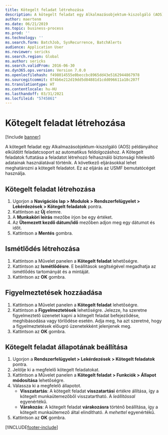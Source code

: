 ```yaml
---
title: Kötegelt feladat létrehozása
description: A kötegelt feladat egy Alkalmazásobjektum-kiszolgáló (AOS) példányához elküldött feladatcsoport az automatikus feldolgozáshoz.
author: maertenm
ms.date: 06/21/2019
ms.topic: business-process
ms.prod: ''
ms.technology: ''
ms.search.form: BatchJob, SysRecurrence, BatchAlerts
audience: Application User
ms.reviewer: sericks
ms.search.region: Global
ms.author: sericks
ms.search.validFrom: 2016-06-30
ms.dyn365.ops.version: Version 7.0.0
ms.openlocfilehash: f498014555e0beccbc8965dd43e5162944867978
ms.sourcegitcommit: 074b6e212d19dd5d84881d1cdd096611a18c207f
ms.translationtype: HT
ms.contentlocale: hu-HU
ms.lasthandoff: 03/31/2021
ms.locfileid: "5745861"
---
```

# <a name="create-a-batch-job"></a>Kötegelt feladat létrehozása

[!include [banner](../../includes/banner.md)]

A kötegelt feladat egy Alkalmazásobjektum-kiszolgáló (AOS) példányához elküldött feladatcsoport az automatikus feldolgozáshoz. A Kötegelt feladatok futtatása a feladatot létrehozó felhasználó biztonsági hitelesítő adatainak használatával történik. A következő eljárásokkal lehet meghatározni a kötegelt feladatot. Ez az eljárás az USMF bemutatócéget használja.


## <a name="create-the-batch-job"></a>Kötegelt feladat létrehozása
1. Ugorjon a **Navigációs lap > Modulok > Rendszerfelügyelet > Lekérdezések > Kötegelt feladatok** pontra.
2. Kattintson az **Új** elemre.
3. A **Munkaköri leírás** mezőbe írjon be egy értéket.
4. Az **Ütemezett kezdő dátum/idő** mezőben adjon meg egy dátumot és időt.
5. Kattintson a **Mentés** gombra.

## <a name="create-a-recurrence"></a>Ismétlődés létrehozása
1. Kattintson a Művelet panelen a **Kötegelt feladat** lehetőségre.
2. Kattintson az **Ismétlődésre**. E beállítások segítségével megadhatja az ismétlődés tartományát és a mintáját.  
3. Kattintson az **OK** gombra.

## <a name="add-alerts"></a>Figyelmeztetések hozzáadása
1. Kattintson a Művelet panelen a **Kötegelt feladat** lehetőségre.
2. Kattintson a **Figyelmeztetések** lehetőségre. Jelezze, ha szeretne figyelmeztető üzenetet kapni a kötegelt feladat befejeződése, meghibásodása vagy törlődése esetén. Adja meg, ha azt szeretné, hogy a figyelmeztetések előugró üzenetekként jelenjenek meg.   
3. Kattintson az **OK** gombra.

## <a name="adjust-batch-job-status"></a>Kötegelt feladat állapotának beállítása
1. Ugorjon a **Rendszerfelügyelet > Lekérdezések > Kötegelt feladatok** pontra.
2. Jelölje ki a megfelelő kötegelt feladatokat.
3. Kattintson a Művelet panelen a **Kötegelt feladat > Funkciók > Állapot módosítása** lehetőségre.
4. Válassza ki a megfelelő állapotot.
    - **Visszatartás**: A kötegelt feladat **visszatartási** értékre állítása, így a kötegelt munkaütemezőből visszatartható. A *leállítással* egyenértékű.
    - **Várakozás**: A kötegelt feladat **várakozásra** történő beállítása, így a kötegelt munkaütemező által elindítható. A *mehettel* egyenértékű.
5. Kattintson az **OK** gombra.


[!INCLUDE[footer-include](../../../../includes/footer-banner.md)]